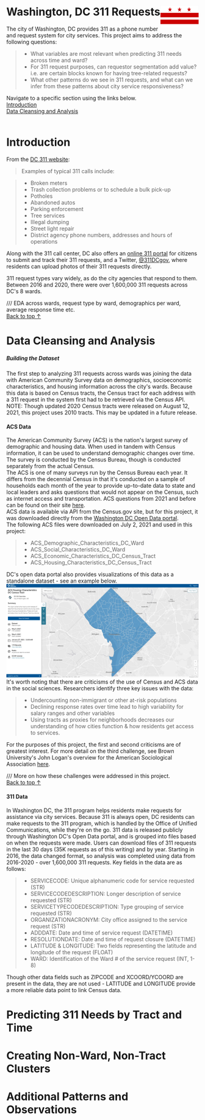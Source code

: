 # Washington, DC 311 Requests <img src=https://github.com/hannahelihannah/311_requests/blob/7bb993590be1c54fb06e489e1bb4dac1a51f472f/Flag-District-of-Columbia.jpg width="100" height="60" align="right">

The city of Washington, DC provides 311 as a phone number and request system for city services. This project aims to address the following questions:
> - What variables are most relevant when predicting 311 needs across time and ward?
> - For 311 request purposes, can requestor segmentation add value? i.e. are certain blocks known for having tree-related requests? 
> - What other patterns do we see in 311 requests, and what can we infer from these patterns about city service responsiveness?

Navigate to a specific section using the links below.<br>
[Introduction](#introduction)<br>
[Data Cleansing and Analysis](#data-cleansing-and-analysis)
<br><br>


# Introduction
From the [DC 311 website](https://ouc.dc.gov/page/311-city-services): 
> Examples of typical 311 calls include:

> - Broken meters
> - Trash collection problems or to schedule a bulk pick-up
> - Potholes
> - Abandoned autos
> - Parking enforcement
> - Tree services
> - Illegal dumping
> - Street light repair
> - District agency phone numbers, addresses and hours of operations

Along with the 311 call center, DC also offers an [online 311 portal](https://311.dc.gov/citizen/home) for citizens to submit and track their 311 requests, and a Twitter, [@311DCgov](https://twitter.com/311DCgov), where residents can upload photos of their 311 requests directly.

311 request types vary widely, as do the city agencies that respond to them. Between 2016 and 2020, there were over 1,600,000 311 requests across DC's 8 wards. 


/// EDA across wards, request type by ward, demographics per ward, average response time etc. 
<br>
[Back to top &#8593;](#washington-dc-311-requests-)


# Data Cleansing and Analysis

##### Building the Dataset
The first step to analyzing 311 requests across wards was joining the data with American Community Survey data on demographics, socioeconomic characteristics, and housing information across the city's wards. Because this data is based on Census tracts, the Census tract for each address with a 311 request in the system first had to be retrieved via the Census API. NOTE: Though updated 2020 Census tracts were released on August 12, 2021, this project uses 2010 tracts. This may be updated in a future release.

#### ACS Data <br />
The American Community Survey (ACS) is the nation's largest survey of demographic and housing data. When used in tandem with Census information, it can be used to understand demographic changes over time. The survey is conducted by the Census Bureau, though is conducted separately from the actual Census. <br /> The ACS is one of many surveys run by the Census Bureau each year. It differs from the decennial Census in that it's conducted on a sample of households each month of the year to provide up-to-date data to state and local leaders and asks questions that would not appear on the Census, such as internet access and transportation. ACS questions from 2021 and before can be found on their site [here](https://www.census.gov/programs-surveys/acs/methodology/questionnaire-archive.html). <br /> ACS data is available via API from the Census.gov site, but for this project, it was downloaded directly from the [Washington DC Open Data portal](https://opendata.dc.gov/). <br /> The following ACS files were downloaded on July 2, 2021 and used in this project:
> - ACS_Demographic_Characteristics_DC_Ward
> - ACS_Social_Characteristics_DC_Ward
> - ACS_Economic_Characteristics_DC_Census_Tract
> - ACS_Housing_Characteristics_DC_Census_Tract

DC's open data portal also provides visualizations of this data as a standalone dataset - see an example below.<br />
![A map of ACS Housing Characteristics for Washington DC](https://github.com/hannahelihannah/311_requests/blob/efdc69d404b1ac9c206409e5d2e36b8d6868a50b/ACS%20DC%20Housing%20Tract.PNG "ACS Housing DC")
<br />
It's worth noting that there are criticisms of the use of Census and ACS data in the social sciences. Researchers identify three key issues with the data:
> - Undercounting non-immigrant or other at-risk populations
> - Declining response rates over time lead to high variability for salary ranges and other variables
> - Using tracts as proxies for neighborhoods decreases our understanding of how cities function & how residents get access to services.

For the purposes of this project, the first and second criticisms are of greatest interest. For more detail on the third challenge, see Brown University's John Logan's overview for the American Sociological Association [here](https://www.asanet.org/sites/default/files/attach/journals/sept18ccfeaturecombined.pdf). 

/// More on how these challenges were addressed in this project. 
<br>
[Back to top &#8593;](#washington-dc-311-requests-)
<br>

#### 311 Data <br />

In Washington DC, the 311 program helps residents make requests for assistance via city services. Because 311 is always open, DC residents can make requests to the 311 program, which is handled by the Office of Unified Communications, while they're on the go. 311 data is released publicly through Washington DC's Open Data portal, and is grouped into files based on when the requests were made. Users can download files of 311 requests in the last 30 days (35K requests as of this writing) and by year. Starting in 2016, the data changed format, so analysis was completed using data from 2016-2020 - over 1,600,000 311 requests. Key fields in the data are as follows:
> - SERVICECODE: Unique alphanumeric code for service requested (STR)
> - SERVICECODEDESCRIPTION: Longer description of service requested (STR)
> - SERVICETYPECODEDESCRIPTION: Type grouping of service requested (STR)
> - ORGANIZATIONACRONYM: City office assigned to the service request (STR)
> - ADDDATE: Date and time of service request (DATETIME)
> - RESOLUTIONDATE: Date and time of request closure (DATETIME)
> - LATITUDE & LONGITUDE: Two fields representing the latitude and longitude of the request (FLOAT)
> - WARD: Identification of the Ward # of the service request (INT, 1-8)

Though other data fields such as ZIPCODE and XCOORD/YCOORD are present in the data, they are not used - LATITUDE and LONGITUDE provide a more reliable data point to link Census data.

# Predicting 311 Needs by Tract and Time
# Creating Non-Ward, Non-Tract Clusters
# Additional Patterns and Observations




